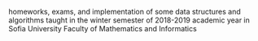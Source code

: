homeworks, exams, and implementation of some data structures and algorithms taught in the winter semester of 2018-2019 academic year in Sofia University Faculty of Mathematics and Informatics
